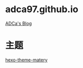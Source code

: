 # adca97.github.io
[ADCa's Blog](https://www.adca.top/)

# 主题
[hexo-theme-matery](https://github.com/blinkfox/hexo-theme-matery)


